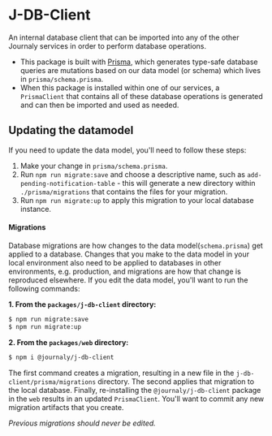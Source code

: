 # J-DB-Client

An internal database client that can be imported into any of the other Journaly services in order to perform database operations.

- This package is built with [Prisma](https://github.com/prisma/prisma), which generates type-safe database queries are mutations based on our data model (or schema) which lives in `prisma/schema.prisma`.
- When this package is installed within one of our services, a `PrismaClient` that contains all of these database operations is generated and can then be imported and used as needed.

## Updating the datamodel

If you need to update the data model, you'll need to follow these steps:

1. Make your change in `prisma/schema.prisma`.
1. Run `npm run migrate:save` and choose a descriptive name, such as `add-pending-notification-table` - this will generate a new directory within `./prisma/migrations` that contains the files for your migration.
1. Run `npm run migrate:up` to apply this migration to your local database instance.

#### Migrations

Database migrations are how changes to the data model(`schema.prisma`) get applied to a database. Changes that you make to the data model in your local environment also need to be applied to databases in other environments, e.g. production, and migrations are how that change is reproduced elsewhere. If you edit the data model, you'll want to run the following commands:

**1. From the `packages/j-db-client` directory:**

```sh
$ npm run migrate:save
$ npm run migrate:up
```

**2. From the `packages/web` directory:**

```sh
$ npm i @journaly/j-db-client
```

The first command creates a migration, resulting in a new file in the `j-db-client/prisma/migrations` directory. The second applies that migration to the local database. Finally, re-installing the `@journaly/j-db-client` package in the `web` results in an updated `PrismaClient`. You'll want to commit any new migration artifacts that you create.

_Previous migrations should never be edited._
